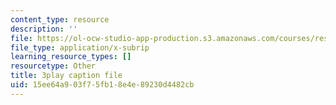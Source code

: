 ```yaml
---
content_type: resource
description: ''
file: https://ol-ocw-studio-app-production.s3.amazonaws.com/courses/res-ll-005-mathematics-of-big-data-and-machine-learning-january-iap-2020/15ee64a903f75fb18e4e89230d4482cb_P5SjikeOHr0.vtt
file_type: application/x-subrip
learning_resource_types: []
resourcetype: Other
title: 3play caption file
uid: 15ee64a9-03f7-5fb1-8e4e-89230d4482cb
---
```

